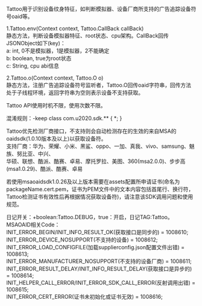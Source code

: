 Tattoo用于识别设备纹身特征，如判断模拟器、设备厂商所支持的广告追踪设备符号oaid等。<br/> 

1.Tattoo.env(Context context, Tattoo.CallBack callBack)<br/>
静态方法，判断设备模拟器特征、root状态、cpu架构。CallBack回传JSONObject如下(key)：<br/>
 a: int, 0不是模拟器，1是模拟器，2不能确定<br/>
 b: boolean, true为root状态<br/>
 c: String, cpu abi信息<br/>
 
2.Tattoo.o(Context context, Tattoo.O o)<br/>
静态方法，注册广告追踪设备符号监听者，Tattoo.O回传oaid字符串，回传方法处于子线程环境，返回字符串为空则表示设备不支持获取。<br/>

Tattoo API使用时机不限，使用次数不限。<br/>

混淆规则：-keep class com.u2020.sdk.** { *; }<br/> 

Tattoo优先检测厂商接口，不支持则会自动检测存在的生效的来自MSA的oaidsdk(1.0.10版本及以上)以获取设备符。<br/>
支持厂商：华为、荣耀、小米、黑鲨、oppo、一加、真我、vivo、samsung、魅族、努比亚、中兴、<br/>
华硕、联想、酷派、酷赛、卓易、摩托罗拉、美图、360(msa2.0.0)、步步高(msa1.0.29)、酷派、酷赛、卓易<br/>

若使用msaoaidsdk1.0.26及以上版本需要在assets配置所申请证书(命名为packageName.cert.pem，证书为PEM文件中的文本内容包括首尾行、换行符，<br/>
Tattoo检测证书有效性后再根据情况获取设备符)，请注意该SDK调用问题和使用规范。<br/>

日记开关：+boolean:Tattoo.DEBUG，true：开启，日记TAG:Tattoo。<br/>
MSAOAID相关Code：<br/>
INIT_ERROR_BEGIN/INIT_INFO_RESULT_OK(获取接口是同步的) = 1008610;<br/>
INIT_ERROR_DEVICE_NOSUPPORT(不支持的设备) = 1008612;<br/>
INIT_ERROR_LOAD_CONFIGFILE(加载supplierconfig.json配置文件出错) = 1008613;<br/>
INIT_ERROR_MANUFACTURER_NOSUPPORT(不支持的设备厂商) = 1008611;<br/>
INIT_ERROR_RESULT_DELAY/INIT_INFO_RESULT_DELAY(获取接口是异步的) = 1008614;<br/>
INIT_HELPER_CALL_ERROR/INIT_ERROR_SDK_CALL_ERROR(反射调用出错) = 1008615;<br/>
INIT_ERROR_CERT_ERROR(证书未初始化或证书无效) = 1008616;<br/> 